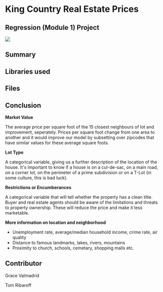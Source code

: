 
# King Country Real Estate Prices 
## Regression (Module 1) Project

<img src="https://www.seattlemag.com/sites/default/files/field/image/0517_Home2ariel.jpg" />

## Summary

## Libraries used

## Files

## Conclusion

**Market Value**

The average price per square foot of the 15 closest neighbours of lot and improvement, seperately. Prices per square foot change from one area to another and it would improve our model by subsetting over zipcodes that have similar values for these average square foots.

**Lot Type**

A categorical variable, giving us a further description of the location of the house. It's important to know if a house is on a cul-de-sac, on a main road, on a corner lot, on the perimeter of a prime subdivision or on a T-Lot (in some culture, this is bad luck).

**Restrictions or Encumberances**

A categorical variable that will tell whether the property has a clean title. Buyer and real estate agents should be aware of the limitations and threats to property ownership. These will reduce the price and make it less marketable.

**More information on location and neighborhood**

* Unemployment rate, average/median household income, crime rate, air quality 
* Distance to famous landmarks, lakes, rivers, mountains
* Proximity to church, schools, cemetary, shopping malls etc. 

## Contributor
Grace Valmadrid

Tom Ribaroff
